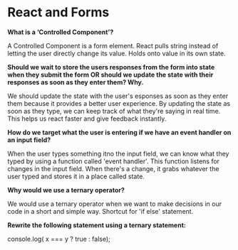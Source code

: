 # React and Forms

__What is a ‘Controlled Component’?__

A Controlled Component is a form element. React pulls string instead of letting the user directly change its value. Holds onto value in its own state.

__Should we wait to store the users responses from the form into state when they submit the form OR should we update the state with their responses as soon as they enter them? Why.__

We should update the state with the user's esponses as soon as they enter them because it provides a better user experience. By updating the state as soon as they type, we can keep track of what they're saying in real time. This helps us react faster and give feedback instantly.

__How do we target what the user is entering if we have an event handler on an input field?__

When the user types something itno the input field, we can know what they typed by using a function called 'event handler'. This function listens for changes in the input field. When there's a change, it grabs whatever the user typed and stores it in a place called state.

__Why would we use a ternary operator?__

We would use a ternary operator when we want to make decisions in our code in a short and simple way. Shortcut for 'if else' statement.

__Rewrite the following statement using a ternary statement:__

console.log( x === y ? true : false);
